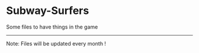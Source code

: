 # Subway-Surfers

Some files to have things in the game
___

Note: Files will be updated every month !
